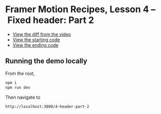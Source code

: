 # Framer Motion Recipes, Lesson 4 – Fixed header: Part 2

- [View the diff from the video](https://github.com/builduilabs/framer-motion-recipes/commit/3ea8bcac18b6032914a20c99dfdb8caafb7b1b92)
- [View the starting code](./__begin.js)
- [View the ending code](./__end.js)

## Running the demo locally

From the root,

```sh
npm i
npm run dev
```

Then navigate to

```
http://localhost:3000/4-header-part-2
```
